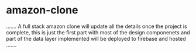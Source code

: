 # amazon-clone
.......
A full stack amazon clone
will update all the details once the project is complete, this is just the first part with most of the design componenets and part of the data layer implemented
will be deployed to firebase and hosted 
.......

